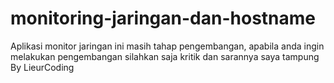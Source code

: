 # monitoring-jaringan-dan-hostname
Aplikasi monitor jaringan ini masih tahap pengembangan, apabila anda ingin melakukan pengembangan silahkan saja 
kritik dan sarannya saya tampung By LieurCoding
